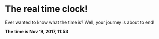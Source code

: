 # The real time clock!

Ever wanted to know what the time is? Well, your journey is about to end!

**The time is Nov 19, 2017, 11:53**